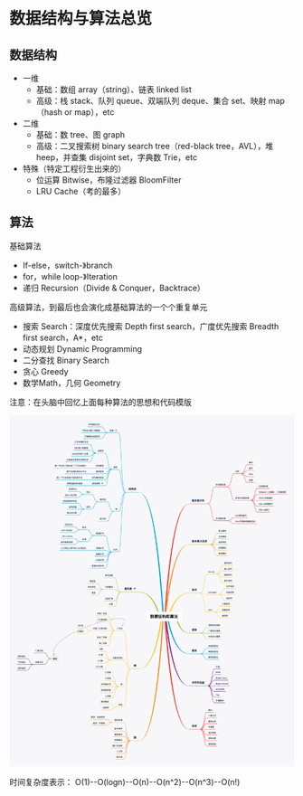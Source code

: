 # 数据结构与算法总览

## 数据结构

- 一维
  - 基础：数组 array（string）、链表 linked list
  - 高级：栈 stack、队列 queue、双端队列 deque、集合 set、映射 map（hash or map），etc
- 二维
  - 基础：数 tree、图 graph
  - 高级：二叉搜索树 binary search tree（red-black tree，AVL），堆 heep，并查集 disjoint set，字典数 Trie，etc
- 特殊（特定工程衍生出来的）
  - 位运算 Bitwise，布隆过滤器 BloomFilter
  - LRU Cache（考的最多）

## 算法

基础算法
- If-else，switch-》branch
- for，while loop-》Iteration
- 递归 Recursion（Divide & Conquer，Backtrace）

高级算法，到最后也会演化成基础算法的一个个重复单元

- 搜索 Search：深度优先搜索 Depth first search，广度优先搜索 Breadth first search，A*，etc
- 动态规划 Dynamic Programming
- 二分查找 Binary Search
- 贪心 Greedy
- 数学Math，几何 Geometry

注意：在头脑中回忆上面每种算法的思想和代码模版

![数据结构和算法脑图](assets/数据结构和算法.png)

时间复杂度表示：
O(1)--O(logn)--O(n)--O(n^2)--O(n^3)--O(n!)
